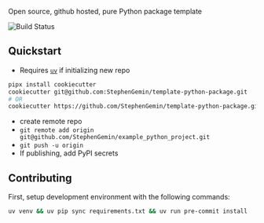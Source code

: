 Open source, github hosted, pure Python package template


![Build Status](https://github.com/StephenGemin/template-python-package/workflows/Build/badge.svg)


## Quickstart
* Requires [`uv`](https://docs.astral.sh/uv/) if initializing new repo
```bash
pipx install cookiecutter
cookiecutter git@github.com:StephenGemin/template-python-package.git
# OR
cookiecutter https://github.com/StephenGemin/template-python-package.git
```
* create remote repo
* `git remote add origin git@github.com/StephenGemin/example_python_project.git`
* `git push -u origin`
* If publishing, add PyPI secrets

## Contributing
First, setup development environment with the following commands:
```bash
uv venv && uv pip sync requirements.txt && uv run pre-commit install
```
